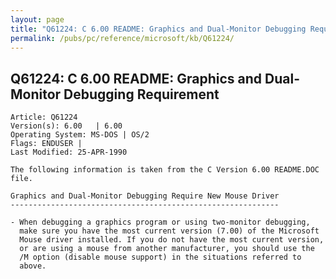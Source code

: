 ```yaml
---
layout: page
title: "Q61224: C 6.00 README: Graphics and Dual-Monitor Debugging Requirement"
permalink: /pubs/pc/reference/microsoft/kb/Q61224/
---
```


## Q61224: C 6.00 README: Graphics and Dual-Monitor Debugging Requirement

	Article: Q61224
	Version(s): 6.00   | 6.00
	Operating System: MS-DOS | OS/2
	Flags: ENDUSER |
	Last Modified: 25-APR-1990
	
	The following information is taken from the C Version 6.00 README.DOC
	file.
	
	Graphics and Dual-Monitor Debugging Require New Mouse Driver
	------------------------------------------------------------
	
	- When debugging a graphics program or using two-monitor debugging,
	  make sure you have the most current version (7.00) of the Microsoft
	  Mouse driver installed. If you do not have the most current version,
	  or are using a mouse from another manufacturer, you should use the
	  /M option (disable mouse support) in the situations referred to
	  above.
